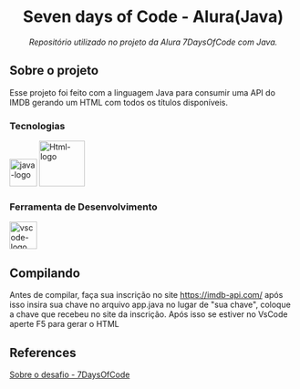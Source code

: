 <h1 align="center">Seven days of Code - Alura(Java)</h1>
<p align="center"><i>Repositório utilizado no projeto da Alura 7DaysOfCode com Java.</i></p>


##  Sobre o projeto

Esse projeto foi feito com a linguagem Java para consumir uma API do IMDB gerando um HTML com todos os títulos disponíveis. 

### Tecnologias

<p display="inline-block">
  <img width="48" src="https://logos-download.com/wp-content/uploads/2016/10/Java_logo.png" alt="java-logo"/>
  <img width="80" src="https://logos-download.com/wp-content/uploads/2017/07/HTML5_logo.png" alt="Html-logo"/>
</p>
                                                                                                  
### Ferramenta de Desenvolvimento

<p display="inline-block">
  <img width="48" src="https://upload.wikimedia.org/wikipedia/commons/thumb/9/9a/Visual_Studio_Code_1.35_icon.svg/2048px-Visual_Studio_Code_1.35_icon.svg.png" alt="vscode-logo"/>
</p>

## Compilando
Antes de compilar, faça sua inscrição no site https://imdb-api.com/ após isso insira sua chave no arquivo app.java no lugar de "sua chave", coloque a chave que recebeu no site da inscrição.
Após isso se estiver no VsCode aperte F5 para gerar o HTML

## References
[Sobre o desafio - 7DaysOfCode](https://7daysofcode.io/#all)

